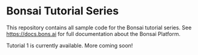 # Bonsai Tutorial Series

This repository contains all sample code for the Bonsai tutorial series. See https://docs.bons.ai for full documentation about the Bonsai Platform.

Tutorial 1 is currently available. More coming soon!
